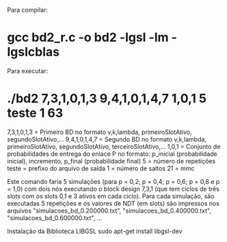 Para compilar:

# gcc bd2_r.c -o bd2 -lgsl -lm -lgslcblas


Para executar:

# ./bd2 7,3,1,0,1,3 9,4,1,0,1,4,7 1,0,1 5 teste 1 63

7,3,1,0,1,3 = Primeiro BD no formato v,k,lambda, primeiroSlotAtivo, segundoSlotAtivo,...
9,4,1,0,1,4,7 = Segundo BD no formato v,k,lambda, primeiroSlotAtivo, segundoSlotAtivo, terceiroSlotAtivo,...
1,0,1 = Conjunto de probabilidades de entrega do enlace P no formato: p_inicial (probabilidade inicial), incremento, p_final (probabilidade final)
5 = número de repetições
teste = prefixo do arquivo de saída
1 = número de saltos
21 = mmc 


Este comando faria 5 simulações (para p = 0,2; p = 0,4; p = 0,6; p = 0,8 e p = 1,0) com dois nós executando o block design 7,3,1 (que tem ciclos de três slots com os slots 0,1 e 3 ativos em cada ciclo). Para cada simulação, são executadas 5 repetições e os valores de NDT (em slots) são impressos nos arquivos "simulacoes_bd_0.200000.txt", "simulacoes_bd_0.400000.txt", "simulacoes_bd_0.600000.txt", ...

Instalação da Biblioteca LIBGSL
sudo apt-get install libgsl-dev
